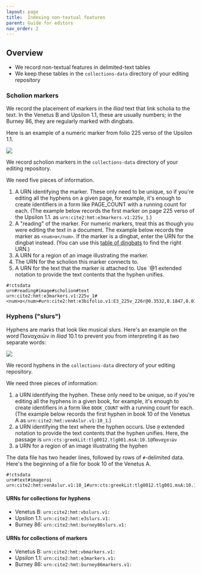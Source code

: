 ```yaml
---
layout: page
title:  Indexing non-textual features
parent: Guide for editors
nav_order: 2
---
```




## Overview

- We record non-textual features in delimited-text tables
- We keep these tables in the `collections-data` directory of your editing repository


### Scholion markers

We record the placement of markers in the *Iliad* text that link scholia to the text.  In the Venetus B and Upsilon 1.1, these are usually numbers;  in the Burney 86, they are regularly marked with dingbats.

Here is an example of a numeric marker from folio 225 verso of the Upsilon 1.1.

![](http://www.homermultitext.org/iipsrv?OBJ=IIP,1.0&FIF=/project/homer/pyramidal/deepzoom/hmt/e3bifolio/v1/E3_225v_226r.tif&RGN=0.3532,0.1847,0.01439,0.02257&wID=200&CVT=JPEG)

We record scholion markers in the `collections-data` directory of your editing repository.

We need five pieces of information.

1.  A URN identifying the marker. These only need to be unique, so if you're editing all the hyphens on a given page, for example, it's enough to create identifiers in a form like PAGE_COUNT with a running count for each. (The example below records the first marker on page 225 verso of the Upsilon 1.1. as  `urn:cite2:hmt:e3markers.v1:225v_1`.)
2. A "reading" of the marker.  For numeric markers, treat this as though you were editing the text in a document.  The example below records the marker as `<num>α</num>`.  If the marker is a dingbat, enter the URN for the dingbat instead. (You can use this [table of dingbats](https://github.com/homermultitext/hmt-authlists/blob/master/dingbatviewer.md) to find the right URN.)
3. A URN for a region of an image illustrating the marker.
4. The URN for the scholion this marker connects to.
5.  A URN for the text that the marker is attached to. Use `@1 extended notation to provide the text contents that the hyphen unifies.



```
#!ctsdata
urn#reading#image#scholion#text
urn:cite2:hmt:e3markers.v1:225v_1#<num>α</num>#urn:cite2:hmt:e3bifolio.v1:E3_225v_226r@0.3532,0.1847,0.01439,0.02257#urn:cts:greekLit:tlg5026.e3.hmt:17.E3_225v_1#urn:cts:greekLit:tlg0012.tlg001.e3:17.56@ἄνθει+λευκῷ
```





### Hyphens ("slurs")

Hyphens are marks that look like musical slurs.  Here's an example on the word Παναχαιῶν in *Iliad* 10.1 to prevent you from interpreting it as two separate words:

![](http://www.homermultitext.org/iipsrv?OBJ=IIP,1.0&FIF=/project/homer/pyramidal/deepzoom/hmt/vaimg/2017a/VA126RN_0298.tif&RGN=0.4825,0.2141,0.1131,0.0173&wID=5000&CVT=JPEG)


We record hyphens in the `collections-data` directory of your editing repository.

We need three pieces of information:

1. a URN identifying the hyphen.  These only need to be unique, so if you're editing all the hyphens in a given book, for example, it's enough to create identifiers in a form like `BOOK_COUNT` with a running count for each.  (The example below records the first hyphen in book 10 of the Venetus A as `urn:cite2:hmt:venAslur.v1:10_1`.)
2. a URN identifying the text where the hyphen occurs.  Use `@` extended notation to provide the text contents that the hyphen unifies. Here, the passage is `urn:cts:greekLit:tlg0012.tlg001.msA:10.1@Παναχαιῶν`
3. a URN for a region of an image illustrating the hyphen


The data file has two header lines, followed by rows of `#`-delimited data.  Here's the beginning of a file for book 10 of the Venetus A.

```
#!ctsdata
urn#text#imageroi
urn:cite2:hmt:venAslur.v1:10_1#urn:cts:greekLit:tlg0012.tlg001.msA:10.1@Παναχαιῶν#urn:cite:hmt:vaimg.2017a:VA126RN_0298@0.4825,0.2141,0.1131,0.0173
```

#### URNs for collections for hyphens

- Venetus B: `urn:cite2:hmt:vbslurs.v1:`
- Upsilon 1.1: `urn:cite2:hmt:e3slurs.v1:`
- Burney 86: `urn:cite2:hmt:burney86slurs.v1:`




#### URNs for collections of markers

- Venetus B: `urn:cite2:hmt:vbmarkers.v1:`
- Upsilon 1.1: `urn:cite2:hmt:e3markers.v1:`
- Burney 86: `urn:cite2:hmt:burney86markers.v1:`
